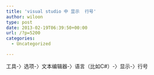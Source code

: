 ```yaml
---
title: 'visual studio 中 显示  行号'
author: wiloon
type: post
date: 2013-02-19T06:39:50+00:00
url: /?p=5200
categories:
  - Uncategorized

---
```

工具-〉选项-〉文本编辑器-〉语言（比如C#）-〉显示-〉行号
